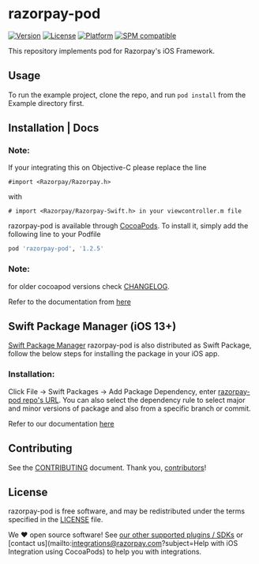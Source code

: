 # razorpay-pod

[![Version](https://img.shields.io/cocoapods/v/razorpay-pod.svg?style=flat)](http://cocoapods.org/pods/razorpay-pod)
[![License](https://img.shields.io/cocoapods/l/razorpay-pod.svg?style=flat)](http://cocoapods.org/pods/razorpay-pod)
[![Platform](https://img.shields.io/cocoapods/p/razorpay-pod.svg?style=flat)](http://cocoapods.org/pods/razorpay-pod)
[![SPM compatible](https://img.shields.io/badge/SwiftPM-compatible-brightgreen.svg)](https://swift.org/package-manager/)

This repository implements pod for Razorpay's iOS Framework.

## Usage

To run the example project, clone the repo, and run `pod install` from the Example directory first.

## Installation | Docs

### Note:

If your integrating this on Objective-C please replace the line

```
#import <Razorpay/Razorpay.h>
```

with

```
# import <Razorpay/Razorpay-Swift.h> in your viewcontroller.m file
```

razorpay-pod is available through [CocoaPods]. To install
it, simply add the following line to your Podfile

```ruby
pod 'razorpay-pod', '1.2.5'
```

### Note:

for older cocoapod versions check [CHANGELOG](https://github.com/razorpay/razorpay-pod/blob/1.1.12/CHANGELOG.md).

Refer to the documentation from [here](https://razorpay.com/docs/payment-gateway/ios-integration/standard/)

## Swift Package Manager (iOS 13+)

[Swift Package Manager](https://www.swift.org/package-manager/) razorpay-pod is also distributed as Swift Package, follow the below steps for installing the package in your iOS app.

### Installation:

Click File -> Swift Packages -> Add Package Dependency, enter [razorpay-pod repo's URL](https://github.com/razorpay/razorpay-pod). You can also select the dependency rule to select major and minor versions of package and also from a specific branch or commit.

Refer to our documentation [here](https://razorpay.com/docs/payments/payment-gateway/ios-integration/standard/)

## Contributing

See the [CONTRIBUTING] document.
Thank you, [contributors]!

## License

razorpay-pod is free software, and may be redistributed
under the terms specified in the [LICENSE] file.

We :heart: open source software!
See [our other supported plugins / SDKs]
or [contact us](mailto:integrations@razorpay.com?subject=Help with iOS Integration using CocoaPods) to help you with integrations.

[cocoapods]: http://cocoapods.org
[razorpay.com/mobile]: https://razorpay.com/mobile
[contributing]: CONTRIBUTING.md
[contributors]: https://github.com/razorpay/razorpay-pod/graphs/contributors
[license]: /LICENSE
[our other supported plugins / sdks]: https://razorpay.com/integrations "List of our supported integrations"
